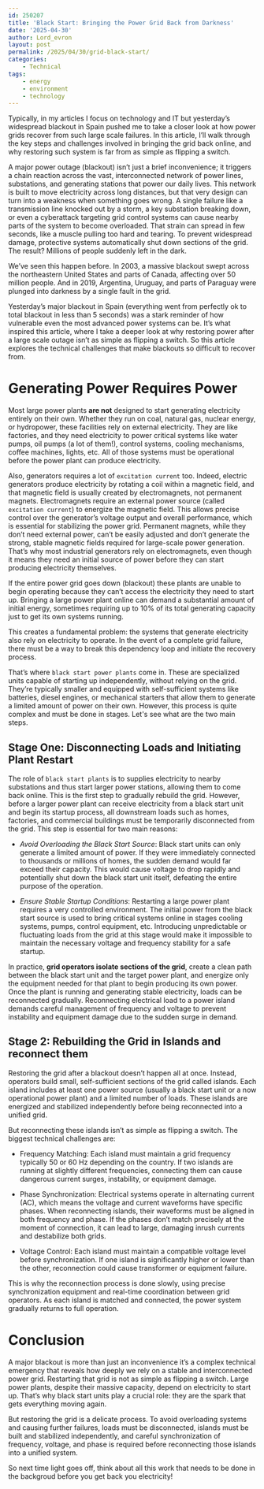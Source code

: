 ```yaml
---
id: 250207
title: 'Black Start: Bringing the Power Grid Back from Darkness'
date: '2025-04-30'
author: Lord_evron
layout: post
permalink: /2025/04/30/grid-black-start/
categories:
    - Technical
tags:
    - energy
    - environment
    - technology
---
```

Typically, in my articles I focus on technology and IT but yesterday’s widespread blackout in Spain pushed me to take a closer look at how power grids recover from such large scale failures. In this article, I’ll walk through the key steps and challenges involved in bringing the grid back online, and why restoring such system is far from as simple as flipping a switch.

A major power outage (blackout) isn’t just a brief inconvenience; it triggers a chain reaction across the vast, interconnected network of power lines, substations, and generating stations that power our daily lives. 
This network is built to move electricity across long distances, but that very design can turn into a weakness when something goes wrong. A single failure like a transmission line knocked out by a storm, a key substation breaking down, or even a cyberattack targeting grid control systems can cause nearby parts of the system to become overloaded. That strain can spread in few seconds, like a muscle pulling too hard and tearing. To prevent widespread damage, protective systems automatically shut down sections of the grid. The result? Millions of people suddenly left in the dark.

We’ve seen this happen before. In 2003, a massive blackout swept across the northeastern United States and parts of Canada, affecting over 50 million people. And in 2019, Argentina, Uruguay, and parts of Paraguay were plunged into darkness by a single fault in the grid.

Yesterday’s major blackout in Spain (everything went from perfectly ok to total blackout in less than 5 seconds) was a stark reminder of how vulnerable even the most advanced power systems can be. It’s what inspired this article, where I take a deeper look at why restoring power after a large scale outage isn’t as simple as flipping a switch. So this article explores the technical challenges that make blackouts so difficult to recover from.

# Generating Power Requires Power

Most large power plants **are not** designed to start generating electricity entirely on their own. Whether they run on coal, natural gas, nuclear energy, or hydropower, these facilities rely on external electricity. They are like factories, and they need electricity to power critical systems like water pumps, oil pumps (a lot of them!), control systems, cooling mechanisms, coffee machines, lights, etc. All of those systems must be operational before the power plant can produce electricity.

Also, generators requires a lot of `excitation current` too. Indeed, electric generators produce electricity by rotating a coil within a magnetic field, and that magnetic field is usually created by electromagnets, not permanent magnets. Electromagnets require an external power source (called `excitation current`) to energize the magnetic field. This allows precise control over the generator’s voltage output and overall performance, which is essential for stabilizing the power grid. Permanent magnets, while they don’t need external power, can’t be easily adjusted and don’t generate the strong, stable magnetic fields required for large-scale power generation. That’s why most industrial generators rely on electromagnets, even though it means they need an initial source of power before they can start producing electricity themselves.

 If the entire power grid goes down (blackout) these plants are unable to begin operating because they can’t access the electricity they need to start up. Bringing a large power plant online can demand a substantial amount of initial energy, sometimes requiring up to 10% of its total generating capacity just to get its own systems running.

This creates a fundamental problem: the systems that generate electricity also rely on electricity to operate. In the event of a complete grid failure, there must be a way to break this dependency loop and initiate the recovery process.

That’s where `black start power plants` come in. These are specialized units capable of starting up independently, without relying on the grid. They’re typically smaller and equipped with self-sufficient systems like batteries, diesel engines, or mechanical starters that allow them to generate a limited amount of power on their own. However, this process is quite complex and must be done in stages. Let's see what are the two main steps. 


## Stage One: Disconnecting Loads and Initiating Plant Restart

The role of `black start plants` is to supplies electricity to nearby substations and thus start larger power stations, allowing them to come back online. This is the first step to gradually rebuild the grid.
However, before a larger power plant can receive electricity from a black start unit and begin its startup process, all downstream loads such as homes, factories, and commercial buildings must be temporarily disconnected from the grid. This step is essential for two main reasons:

* *Avoid Overloading the Black Start Source*: Black start units can only generate a limited amount of power. If they were immediately connected to thousands or millions of homes, the sudden demand would far exceed their capacity. This would cause voltage to drop rapidly and potentially shut down the black start unit itself, defeating the entire purpose of the operation.


* *Ensure Stable Startup Conditions*: Restarting a large power plant requires a very controlled environment. The initial power from the black start source is used to bring critical systems online in stages cooling systems, pumps, control equipment, etc. Introducing unpredictable or fluctuating loads from the grid at this stage would make it impossible to maintain the necessary voltage and frequency stability for a safe startup.

In practice, **grid operators isolate sections of the grid**, create a clean path between the black start unit and the target power plant, and energize only the equipment needed for that plant to begin producing its own power. Once the plant is running and generating stable electricity, loads can be reconnected gradually. Reconnecting electrical load to a power island demands careful management of frequency and voltage to prevent instability and equipment damage due to the sudden surge in demand.

## Stage 2:  Rebuilding the Grid in Islands and reconnect them

Restoring the grid after a blackout doesn’t happen all at once. Instead, operators build small, self-sufficient sections of the grid called islands. Each island includes at least one power source (usually a black start unit or a now operational power plant) and a limited number of loads. These islands are energized and stabilized independently before being reconnected into a unified grid.

But reconnecting these islands isn’t as simple as flipping a switch. The biggest technical challenges are:

* Frequency Matching: Each island must maintain a grid frequency typically 50 or 60 Hz depending on the country. If two islands are running at slightly different frequencies, connecting them can cause dangerous current surges, instability, or equipment damage.

* Phase Synchronization: Electrical systems operate in alternating current (AC), which means the voltage and current waveforms have specific phases. When reconnecting islands, their waveforms must be aligned in both frequency and phase. If the phases don’t match precisely at the moment of connection, it can lead to large, damaging inrush currents and destabilize both grids.

* Voltage Control: Each island must maintain a compatible voltage level before synchronization. If one island is significantly higher or lower than the other, reconnection could cause transformer or equipment failure.

This is why the reconnection process is done slowly, using precise synchronization equipment and real-time coordination between grid operators. As each island is matched and connected, the power system gradually returns to full operation. 


# Conclusion

A major blackout is more than just an inconvenience it’s a complex technical emergency that reveals how deeply we rely on a stable and interconnected power grid. Restarting that grid is not as simple as flipping a switch. Large power plants, despite their massive capacity, depend on electricity to start up. That’s why black start units play a crucial role: they are the spark that gets everything moving again.

But restoring the grid is a delicate process. To avoid overloading systems and causing further failures, loads must be disconnected, islands must be built and stabilized independently, and careful synchronization of frequency, voltage, and phase is required before reconnecting those islands into a unified system.

So next time light goes off, think about all this work that needs to be done in the backgroud before you get back you electricity!

